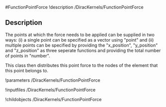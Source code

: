 #FunctionPointForce
!description /DiracKernels/FunctionPointForce

## Description
The points at which the force needs to be applied can be supplied in two ways: (i) a single point can be specified as a vector using "point" and (ii) multiple points can be specified by providing the "x_position", "y_position" and "z_position" as three seperate functions and providing the total number of points in "number".

This class then distributes this point force to the nodes of the element that this point belongs to.

!parameters /DiracKernels/FunctionPointForce

!inputfiles /DiracKernels/FunctionPointForce

!childobjects /DiracKernels/FunctionPointForce
